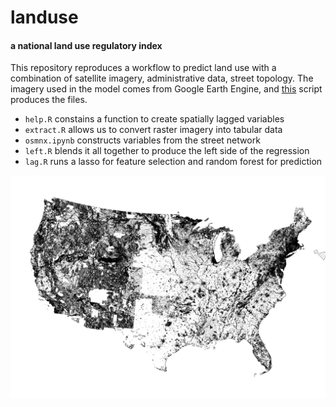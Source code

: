# landuse
#### a national land use regulatory index

This repository reproduces a workflow to predict land use with a combination of satellite imagery, administrative data, street topology. The imagery used in the model comes from Google Earth Engine, and [this](https://code.earthengine.google.com/?scriptPath=users%2Fasrenninger%2Fgeosoftware%3Aworkflow_nj) script produces the files.  

- `help.R` constains a function to create spatially lagged variables
- `extract.R` allows us to convert raster imagery into tabular data
- `osmnx.ipynb` constructs variables from the street network
- `left.R` blends it all together to produce the left side of the regression
- `lag.R` runs a lasso for feature selection and random forest for prediction

![](viz/protected_lines_redux.png)
